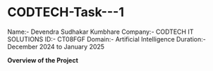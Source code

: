 # CODTECH-Task---1

Name:- Devendra Sudhakar Kumbhare
Company:- CODTECH IT SOLUTIONS 
ID:- CT08FGF
Domain:- Artificial Intelligence 
Duration:- December 2024 to January 2025

**Overview of the Project**
